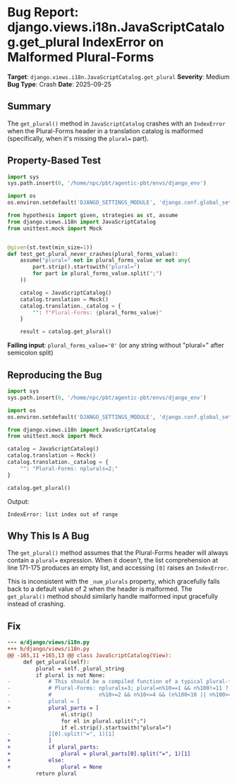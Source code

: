 # Bug Report: django.views.i18n.JavaScriptCatalog.get_plural IndexError on Malformed Plural-Forms

**Target**: `django.views.i18n.JavaScriptCatalog.get_plural`
**Severity**: Medium
**Bug Type**: Crash
**Date**: 2025-09-25

## Summary

The `get_plural()` method in `JavaScriptCatalog` crashes with an `IndexError` when the Plural-Forms header in a translation catalog is malformed (specifically, when it's missing the `plural=` part).

## Property-Based Test

```python
import sys
sys.path.insert(0, '/home/npc/pbt/agentic-pbt/envs/django_env')

import os
os.environ.setdefault('DJANGO_SETTINGS_MODULE', 'django.conf.global_settings')

from hypothesis import given, strategies as st, assume
from django.views.i18n import JavaScriptCatalog
from unittest.mock import Mock


@given(st.text(min_size=1))
def test_get_plural_never_crashes(plural_forms_value):
    assume("plural=" not in plural_forms_value or not any(
        part.strip().startswith("plural=")
        for part in plural_forms_value.split(";")
    ))

    catalog = JavaScriptCatalog()
    catalog.translation = Mock()
    catalog.translation._catalog = {
        "": f"Plural-Forms: {plural_forms_value}"
    }

    result = catalog.get_plural()
```

**Failing input**: `plural_forms_value='0'` (or any string without "plural=" after semicolon split)

## Reproducing the Bug

```python
import sys
sys.path.insert(0, '/home/npc/pbt/agentic-pbt/envs/django_env')

import os
os.environ.setdefault('DJANGO_SETTINGS_MODULE', 'django.conf.global_settings')

from django.views.i18n import JavaScriptCatalog
from unittest.mock import Mock

catalog = JavaScriptCatalog()
catalog.translation = Mock()
catalog.translation._catalog = {
    "": "Plural-Forms: nplurals=2;"
}

catalog.get_plural()
```

Output:
```
IndexError: list index out of range
```

## Why This Is A Bug

The `get_plural()` method assumes that the Plural-Forms header will always contain a `plural=` expression. When it doesn't, the list comprehension at line 171-175 produces an empty list, and accessing `[0]` raises an `IndexError`.

This is inconsistent with the `_num_plurals` property, which gracefully falls back to a default value of 2 when the header is malformed. The `get_plural()` method should similarly handle malformed input gracefully instead of crashing.

## Fix

```diff
--- a/django/views/i18n.py
+++ b/django/views/i18n.py
@@ -165,11 +165,13 @@ class JavaScriptCatalog(View):
     def get_plural(self):
         plural = self._plural_string
         if plural is not None:
-            # This should be a compiled function of a typical plural-form:
-            # Plural-Forms: nplurals=3; plural=n%10==1 && n%100!=11 ? 0 :
-            #               n%10>=2 && n%10<=4 && (n%100<10 || n%100>=20) ? 1 : 2;
-            plural = [
+            plural_parts = [
                 el.strip()
                 for el in plural.split(";")
                 if el.strip().startswith("plural=")
-            ][0].split("=", 1)[1]
+            ]
+            if plural_parts:
+                plural = plural_parts[0].split("=", 1)[1]
+            else:
+                plural = None
         return plural
```